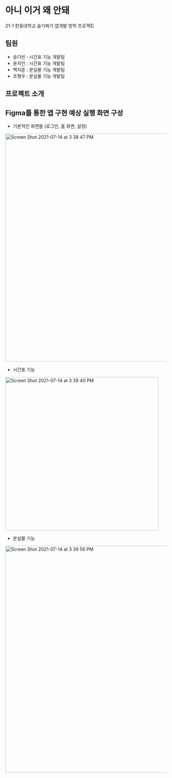 # 아니 이거 왜 안돼
21-1 한동대학교 슬기짜기 앱개발 방학 프로젝트
## 팀원 
* 송다빈 : 시간표 기능 개발팀
* 윤지인 : 시간표 기능 개발팀
* 백지훈 : 분실물 기능 개발팀
* 조형우 : 분실물 기능 개발팀
## 프로젝트 소개

## Figma를 통한 앱 구현 예상 실행 화면 구성
* 기본적인 화면들 (로그인, 홈 화면, 설정)
<img width="711" alt="Screen Shot 2021-07-14 at 3 38 47 PM" src="https://user-images.githubusercontent.com/74345861/125575049-3cdafafb-3b6f-4274-985c-e329948463a4.png">

* 시간표 기능
<img width="478" alt="Screen Shot 2021-07-14 at 3 39 40 PM" src="https://user-images.githubusercontent.com/74345861/125575104-ee2ab9ef-bf93-4e08-80aa-68b71072e128.png">

* 분실물 기능
<img width="707" alt="Screen Shot 2021-07-14 at 3 39 56 PM" src="https://user-images.githubusercontent.com/74345861/125575134-7ed04c0b-6c85-4f84-90a5-761f20332652.png">
